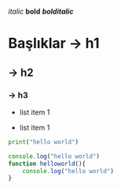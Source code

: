 *italic* **bold** ***bolditalic***
# Başlıklar → h1
## → h2
### → h3
* list item 1
- list item 1

``` python
print("hello world")
```

``` javascript
console.log("hello world")
function helloworld(){
    console.log("hello world")
}
```
  